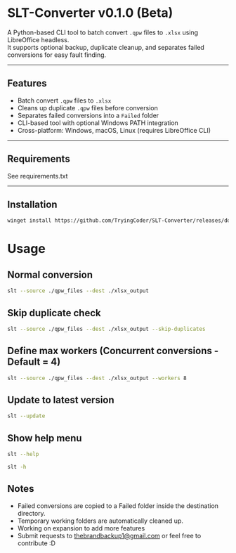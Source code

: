 # SLT-Converter v0.1.0 (Beta)

A Python-based CLI tool to batch convert `.qpw` files to `.xlsx` using LibreOffice headless.  
It supports optional backup, duplicate cleanup, and separates failed conversions for easy fault finding.

---

## Features

- Batch convert `.qpw` files to `.xlsx`
- Cleans up duplicate `.qpw` files before conversion
- Separates failed conversions into a `Failed` folder
- CLI-based tool with optional Windows PATH integration
- Cross-platform: Windows, macOS, Linux (requires LibreOffice CLI)

---

## Requirements

See requirements.txt

---

## Installation
```bash
winget install https://github.com/TryingCoder/SLT-Converter/releases/download/v0.1.0/slt_converter.exe
```
# Usage
## Normal conversion
```bash
slt --source ./qpw_files --dest ./xlsx_output
```
## Skip duplicate check
```bash
slt --source ./qpw_files --dest ./xlsx_output --skip-duplicates
```
## Define max workers (Concurrent conversions - Default = 4)
```bash
slt --source ./qpw_files --dest ./xlsx_output --workers 8
```

## Update to latest version
```bash
slt --update
```
## Show help menu
```bash
slt --help
```
```bash
slt -h
```

## Notes

- Failed conversions are copied to a Failed folder inside the destination directory.
- Temporary working folders are automatically cleaned up.
- Working on expansion to add more features
- Submit requests to thebrandbackup1@gmail.com or feel free to contribute :D
